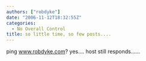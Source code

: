 ```yaml
---
authors: ["robdyke"]
date: "2006-11-12T18:32:55Z"
categories:
  - No Overall Control
title: so little time, so few posts....
---
```

ping www.robdyke.com? yes.... host still responds......